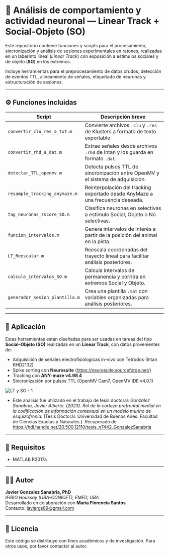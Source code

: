 # 🧠 Análisis de comportamiento y actividad neuronal — Linear Track + Social-Objeto (SO)

Este repositorio contiene funciones y scripts para el procesamiento, sincronización y análisis de sesiones experimentales en ratones, realizadas en un laberinto lineal (*Linear Track*) con exposición a estímulos sociales y de objeto (**SO**) en los extremos.

Incluye herramientas para el preprocesamiento de datos crudos, detección de eventos TTL, alineamiento de señales, etiquetado de neuronas y estructuración de sesiones.

---

## ⚙️ Funciones incluidas

| Script                             | Descripción breve                                                                 |
|------------------------------------|-----------------------------------------------------------------------------------|
| `convertir_clu_res_a_txt.m`       | Convierte archivos `.clu` y `.res` de Klusters a formato de texto exportable       |
| `convertir_rhd_a_dat.m`           | Extrae señales desde archivos `.rhd` de Intan y los guarda en formato `.dat`.      |
| `detectar_TTL_openmv.m`           | Detecta pulsos TTL de sincronización entre OpenMV y el sistema de adquisición.     |
| `resample_tracking_anymaze.m`     | Reinterpolación del tracking exportado desde AnyMaze a una frecuencia deseada.     |
| `tag_neuronas_zscore_SO.m`        | Clasifica neuronas en selectivas a estímulo Social, Objeto o No selectivas.        |
| `funcion_intervalos.m`            | Genera intervalos de interés a partir de la posición del animal en la pista.       |
| `LT_Reescalar.m`                  | Reescala coordenadas del trayecto lineal para facilitar análisis posteriores.      |
| `calculo_intervalos_SO.m`         | Calcula intervalos de permanencia y corrida en extremos Social y Objeto.           |
| `generador_sesion_plantilla.m`    | Crea una plantilla `.mat` con variables organizadas para análisis posteriores.     |

---

## 📌 Aplicación

Estas herramientas están diseñadas para ser usadas en tareas del tipo **Social–Objeto (SO)** realizadas en un **Linear Track**, con datos provenientes de:

- Adquisición de señales electrofisiologicas in-vivo con Tetrodos (Intan RHD2132)
- Spike sorting con **Neurosuite** (https://neurosuite.sourceforge.net/)
- Tracking con **ANY-maze v4.98 4**
- Sincronización por pulsos TTL (OpenMV Cam7, OpenMV IDE v4.0.1)

![LT y SO - 1](https://github.com/user-attachments/assets/40aad0ca-fdbb-444b-97d5-7f8728f59be1)

- Este analisis fue utilizado en el trabajo de tesis doctoral:
  *Gonzalez Sanabria, Javier Alberto. (2023). Rol de la corteza prefrontal medial en la codificación de información contextual en un modelo murino de esquizofrenia.* (Tesis Doctoral. Universidad de Buenos Aires. Facultad de Ciencias Exactas y Naturales.). Recuperado de https://hdl.handle.net/20.500.12110/tesis_n7442_GonzalezSanabria

---

## 🧪 Requisitos

- MATLAB R2017a

---

## 👨‍🔬 Autor

**Javier Gonzalez Sanabria, PhD**  
*IFIBIO Houssay (UBA-CONICET), FMED, UBA*  
Desarrollado en colaboración con **Maria Florencia Santos**  
Contacto: javiergs89@gmail.com

---

## 📃 Licencia

Este código se distribuye con fines académicos y de investigación. Para otros usos, por favor contactar al autor.
